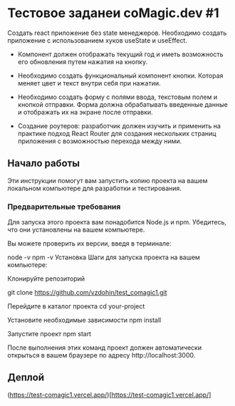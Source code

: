 # Тестовое заданеи coMagic.dev #1

Создать react приложение без state менеджеров. Необходимо создать приложение с использованием хуков useState и useEffect.

- Компонент должен отображать текущий год и иметь возможность его обновления путем нажатия на кнопку.

- Необходимо создать функциональный компонент кнопки. Которая меняет цвет и текст внутри себя при нажатии.

- Необходимо создать форму с полями ввода, текстовым полем и кнопкой отправки. Форма должна обрабатывать введенные данные и отображать их на экране после отправки.

- Создание роутеров: разработчик должен изучить и применить на практике подход React Router для создания нескольких страниц приложения с возможностью перехода между ними.

## Начало работы

Эти инструкции помогут вам запустить копию проекта на вашем локальном компьютере для разработки и тестирования.

### Предварительные требования

Для запуска этого проекта вам понадобится Node.js и npm. Убедитесь, что они установлены на вашем компьютере.

Вы можете проверить их версии, введя в терминале:

node -v
npm -v
Установка
Шаги для запуска проекта на вашем компьютере:

Клонируйте репозиторий

git clone https://github.com/vzdohin/test_comagic1.git

Перейдите в каталог проекта
cd your-project

Установите необходимые зависимости
npm install

Запустите проект
npm start

После выполнения этих команд проект должен автоматически открыться в вашем браузере по адресу http://localhost:3000.

## Деплой

(https://test-comagic1.vercel.app/)[https://test-comagic1.vercel.app/]
